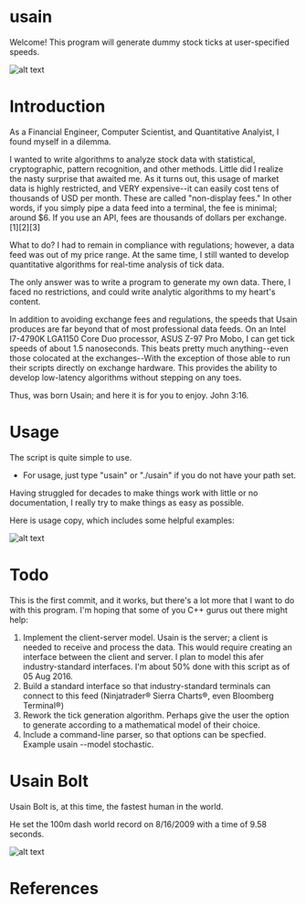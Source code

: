 # usain

Welcome! This program will generate dummy stock ticks at user-specified speeds.

![alt text](http://www.miklas.org/images/usain_verbose.png "usain tick generator image")


# Introduction

As a Financial Engineer, Computer Scientist, and Quantitative Analyist, I found myself in a dilemma.

I wanted to write algorithms to analyze stock data with statistical, cryptographic, pattern recognition, and other methods. Little did I realize the nasty surprise that awaited me. As it turns out, this usage of market data is highly restricted, and VERY expensive--it can easily cost tens of thousands of USD per month. These are called "non-display fees." In other words, if you simply pipe a data feed into a terminal, the fee is minimal; around $6. If you use an API, fees are thousands of dollars per exchange. [1][2][3]

What to do? I had to remain in compliance with regulations; however, a data feed was out of my price range. At the same time, I still wanted to develop quantitative algorithms for real-time analysis of tick data.

The only answer was to write a program to generate my own data. There, I faced no restrictions, and could write analytic algorithms to my heart's content.

In addition to avoiding exchange fees and regulations, the speeds that Usain produces are far beyond that of most professional data feeds. On an Intel I7-4790K LGA1150 Core Duo processor, ASUS Z-97 Pro Mobo, I can get tick speeds of about 1.5 nanoseconds. This beats pretty much anything--even those colocated at the exchanges--With the exception of those able to run their scripts directly on exchange hardware. This provides the ability to develop low-latency algorithms without stepping on any toes.

Thus, was born Usain; and here it is for you to enjoy. John 3:16.

# Usage

The script is quite simple to use.
- For usage, just type "usain" or "./usain" if you do not have your path set.

Having struggled for decades to make things work with little or no documentation, I really try to make things as easy as possible.

Here is usage copy, which includes some helpful examples:

![alt text](http://www.miklas.org/images/usain_usage.png "usain tick generator image")

# Todo

This is the first commit, and it works, but there's a lot more that I want to do with this program. I'm hoping that some of you C++ gurus out there might help:

1. Implement the client-server model. Usain is the server; a client is needed to receive and process the data. This would require creating an interface between the client and server. I plan to model this afer industry-standard interfaces. I'm about 50% done with this script as of 05 Aug 2016. 
2. Build a standard interface so that industry-standard terminals can connect to this feed (Ninjatrader&reg; Sierra Charts&reg;, even Bloomberg Terminal&reg;)
2. Rework the tick generation algorithm. Perhaps give the user the option to generate according to a mathematical model of their choice.
3. Include a command-line parser, so that options can be specfied. Example usain --model stochastic. 



# Usain Bolt

Usain Bolt is, at this time, the fastest human in the world.

He set the 100m dash world record on 8/16/2009 with a time of 9.58 seconds.

![alt text](http://www.miklas.org/images/usain_gold.jpg "usain tick generator image")

# References





  





